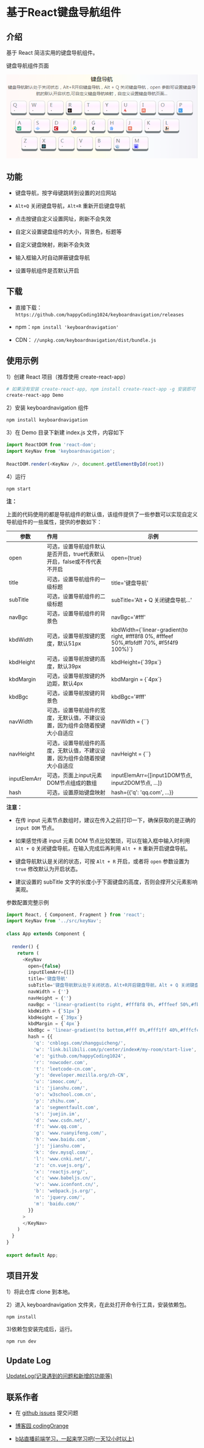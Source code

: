 # 基于React键盘导航组件

## 介绍

基于 React 简洁实用的键盘导航组件。

键盘导航组件页面

![键盘导航组件页面](https://raw.githubusercontent.com/happyCoding1024/image-hosting/master/img/键盘导航组件主页.png)

## 功能

- 键盘导航，按字母键跳转到设置的对应网站

- `Alt+Q` 关闭键盘导航，`Alt+R` 重新开启键盘导航 

- 点击按键自定义设置网址，刷新不会失效

- 自定义设置键盘组件的大小，背景色，标题等

- 自定义键盘映射，刷新不会失效

- 输入框输入时自动屏蔽键盘导航

- 设置导航组件是否默认开启

## 下载

- 直接下载：` https://github.com/happyCoding1024/keyboardnavigation/releases `

- npm：`npm install 'keyboardnavigation'`

- CDN： `//unpkg.com/keyboardnavigation/dist/bundle.js`

## 使用示例

1）创建 React 项目（推荐使用 create-react-app）

```bash
# 如果没有安装 create-react-app, npm install create-react-app -g 安装即可
create-react-app Demo
```

2）安装 keyboardnavigation 组件

```bash
npm install keyboardnavigation
```

3）在 Demo 目录下新建 index.js 文件，内容如下

```js
import ReactDOM from 'react-dom';
import KeyNav from 'keyboardnavigation';

ReactDOM.render(<KeyNav />, document.getElementById(root))

```

4）运行

```bash
npm start
```

**注：**

上面的代码使用的都是导航组件的默认值，该组件提供了一些参数可以实现自定义导航组件的一些属性，提供的参数如下：

参数|作用|示例
--|:--|--
open|可选，设置导航组件默认是否开启，true代表默认开启，false或不传代表不开启|open={true}
title|可选，设置导航组件的一级标题|title='键盘导航'
subTitle|可选，设置导航组件的二级标题|subTitle='Alt + Q 关闭键盘导航...'
navBgc |可选，设置导航组件的背景色|navBgc='#fff'
kbdWidth|可选，设置导航按键的宽度，默认51px|kbdWidth={\`linear-gradient(to right, #fff8f8 0%, #fffeef 50%,#fbfdff 70%, #f5f4f9 100%)\`}
kbdHeight|可选，设置导航按键的高度，默认39px|kbdHeight={\`39px\`}
kbdMargin|可选，设置导航按键的外边距，默认4px|kbdMargin = {\`4px\`}
kbdBgc|可选，设置导航按键的背景色|kbdBgc='#fff'
navWidth|可选，设置导航组件的宽度，无默认值，不建议设置，因为组件会随着按键大小自适应|navWidth = {\`\`}
navHeight|可选，设置导航组件的高度，无默认值，不建议设置，因为组件会随着按键大小自适应|navHeight = {\`\`}
inputElemArr|可选，页面上input元素DOM节点组成的数组|inputElemArr={[input1DOM节点, input2DOM节点, ...]}
hash|可选，设置原始键盘映射|hash={{'q': 'qq.com', ...}}

**注意：**

- 在传 input 元素节点数组时，建议在传入之前打印一下，确保获取的是正确的 `input DOM` 节点。

- 如果感觉传递 input 元素 DOM 节点比较繁琐，可以在输入框中输入时利用 `Alt + Q` 关闭键盘导航，在输入完成后再利用 `Alt + R` 重新开启键盘导航。

- 键盘导航默认是关闭的状态，可按 `Alt + R` 开启，或者将 `open` 参数设置为 `true` 修改默认为开启状态。

- 建议设置的 subTitle 文字的长度小于下面键盘的高度，否则会撑开父元素影响美观。


参数配置完整示例
```js
import React, { Component, Fragment } from 'react';
import KeyNav from '../src/keyNav';

class App extends Component {

  render() {
    return (
      <KeyNav 
        open={false}
        inputElemArr={[]}
        title='键盘导航'
        subTitle='键盘导航默认处于关闭状态，Alt+R开启键盘导航，Alt + Q 关闭键盘导航，可自定义设置键盘导航页面...'
        navWidth = {''}
        navHeight = {''}
        navBgc = 'linear-gradient(to right, #fff8f8 0%, #fffeef 50%,#fbfdff 70%, #f5f4f9 100%)'
        kbdWidth = {`51px`}
        kbdHeight = {`39px`}
        kbdMargin = {`4px`}
        kbdBgc = 'linear-gradient(to bottom,#fff 0%,#fff1ff 40%,#fffcfc 100%)'
        hash = {{
          'q': 'cnblogs.com/zhangguicheng/',
          'w': 'link.bilibili.com/p/center/index#/my-room/start-live',
          'e': 'github.com/happyCoding1024',
          'r': 'nowcoder.com',
          't': 'leetcode-cn.com',
          'y': 'developer.mozilla.org/zh-CN',
          'u': 'imooc.com/',
          'i': 'jianshu.com/',
          'o': 'w3school.com.cn',
          'p': 'zhihu.com',
          'a': 'segmentfault.com',
          's': 'juejin.im',
          'd': 'www.csdn.net/',
          'f': 'www.qq.com',
          'g': 'www.ruanyifeng.com/',
          'h': 'www.baidu.com',
          'j': 'jianshu.com',
          'k': 'dev.mysql.com/',
          'l': 'www.cnki.net/',
          'z': 'cn.vuejs.org/',
          'x': 'reactjs.org/',
          'c': 'www.babeljs.cn/',
          'v': 'www.iconfont.cn/',
          'b': 'webpack.js.org/',
          'n': 'jquery.com/',
          'm': 'baidu.com/'
        }}
      >
      </KeyNav>
    )
  }
}

export default App;
```


## 项目开发

1）将此仓库 clone 到本地。

2）进入 keyboardnavigation 文件夹，在此处打开命令行工具，安装依赖包。 

```bash
npm install
```

3)依赖包安装完成后，运行。

```bash
npm run dev
```

## Update Log

[UpdateLog(记录遇到的问题和新增的功能等)](doc/dev/UpdateLog.md)


## 联系作者

- 在 [github issues](https://github.com/happyCoding1024/FrontendLearningTool/issues) 提交问题

- [博客园 codingOrange](https://www.cnblogs.com/zhangguicheng/)

- [b站直播前端学习，一起来学习吧(一天12小时以上)](https://space.bilibili.com/421338049)

